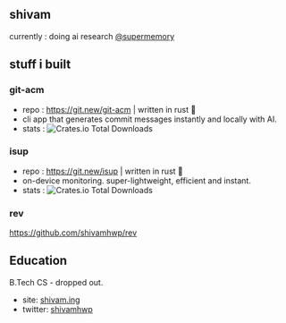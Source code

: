 ## shivam

currently :  doing ai research [@supermemory](https://github.com/supermemoryai)

## stuff i built

### git-acm
    
- repo : https://git.new/git-acm | written in rust 🦀 
- cli app that generates commit messages instantly and locally with AI.
- stats : ![Crates.io Total Downloads](https://img.shields.io/crates/d/git-acm?labelColor=%23222&color=white)

### isup
- repo : https://git.new/isup | written in rust 🦀
- on-device monitoring. super-lightweight, efficient and instant.
- stats : ![Crates.io Total Downloads](https://img.shields.io/crates/d/isup?labelColor=%23222&color=white)

### rev 
https://github.com/shivamhwp/rev

## Education

B.Tech CS - dropped out.

- site: [shivam.ing](https://shivam.ing)
- twitter: [shivamhwp](https://twitter.com/shivamhwp)

